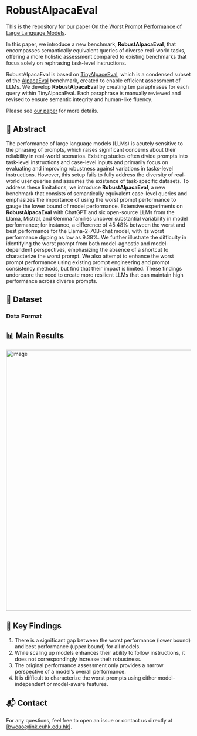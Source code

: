 # RobustAlpacaEval

This is the repository for our paper [On the Worst Prompt Performance of Large Language
Models](https://arxiv.org/abs/2406.10248).

In this paper, we introduce a new benchmark, **RobustAlpacaEval**, that encompasses semantically equivalent queries of diverse real-world tasks, offering a more holistic assessment compared to existing benchmarks that focus solely on rephrasing task-level instructions.

RobustAlpacaEval is based on [TinyAlpaceEval](https://github.com/felipemaiapolo/tinyBenchmarks), which is a condensed subset of the [AlpacaEval](https://github.com/tatsu-lab/alpaca_eval) benchmark, created to enable efficient assessment of LLMs. We develop **RobustAlpacaEval** by creating ten paraphrases for each query within TinyAlpacaEval. Each paraphrase is manually reviewed and revised to ensure semantic integrity and human-like fluency.

Please see [our paper](https://arxiv.org/pdf/2406.10248) for more details.



## 🚀 Abstract

The performance of large language models (LLMs) is acutely sensitive to the phrasing of prompts, which raises significant concerns about their reliability in real-world scenarios. Existing studies often divide prompts into task-level instructions and case-level inputs and primarily focus on evaluating and improving robustness against variations in tasks-level instructions. However, this setup fails to fully address the diversity of real-world user queries and assumes the existence of task-specific datasets. To address these limitations, we introduce **RobustAlpacaEval**, a new benchmark that consists of semantically equivalent case-level queries and emphasizes the importance of using the worst prompt performance to gauge the lower bound of model performance. Extensive experiments on **RobustAlpacaEval** with ChatGPT and six open-source LLMs from the Llama, Mistral, and Gemma families uncover substantial variability in model performance; for instance, a difference of 45.48% between the worst and best performance for the Llama-2-70B-chat model, with its worst performance dipping as low as 9.38%. We further illustrate the difficulty in identifying the worst prompt from both model-agnostic and model-dependent perspectives, emphasizing the absence of a shortcut to characterize the worst prompt. We also attempt to enhance the worst prompt performance using existing prompt engineering and prompt consistency methods, but find that their impact is limited. These findings underscore the need to create more resilient LLMs that can maintain high performance across diverse prompts.


## 📁 Dataset
### Data Format

## 📊 Main Results

<img width="709" alt="image" src="https://github.com/user-attachments/assets/b1be8ee6-171d-4c7c-be40-0350ac5ad75b">



## 📜 Key Findings
1. There is a significant gap between the worst performance (lower bound) and best performance
(upper bound) for all models.
2. While scaling up models enhances their ability to follow instructions, it does not correspondingly
increase their robustness.
3. The original performance assessment only provides a narrow perspective of a model’s overall
performance.
4. It is difficult to characterize the worst prompts using either model-independent or model-aware features.



## 📬 Contact

For any questions, feel free to open an issue or contact us directly at [bwcao@link.cuhk.edu.hk].
